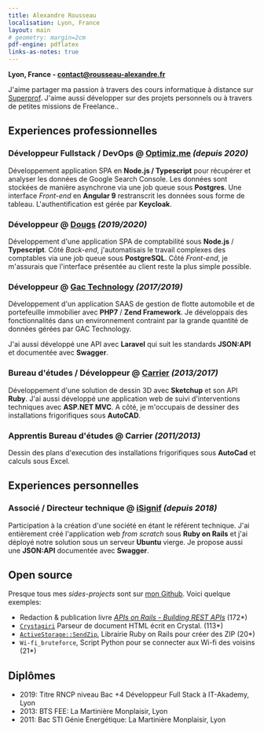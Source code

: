 ```yaml
---
title: Alexandre Rousseau
localisation: Lyon, France
layout: main
# geometry: margin=2cm
pdf-engine: pdflatex
links-as-notes: true
---
```


**Lyon, France - [contact@rousseau-alexandre.fr](mailto:contact@rousseau-alexandre.fr)**

J'aime partager ma passion à travers des cours informatique à distance sur [Superprof](https://www.superprof.fr/). J'aime aussi développer sur des projets personnels ou à travers de petites missions de Freelance..

## Experiences professionnelles

### Développeur Fullstack / DevOps @ [Optimiz.me](https://optimiz.me/agence-referencement-lyon/) _(depuis 2020)_

Développement application SPA en **Node.js / Typescript** pour récupérer et analyser les données de Google Search Console. Les données sont stockées de manière asynchrone via une job queue sous **Postgres**. Une interface _Front-end_ en **Angular 9** restranscrit les données sous forme de tableau. L'authentification est gérée par **Keycloak**.

### Développeur @ [Dougs](https://dougs.fr) _(2019/2020)_

Développement d'une application SPA de comptabilité sous **Node.js** / **Typescript**. Côté _Back-end_, j'automatisais le travail complexes des comptables via une job queue sous **PostgreSQL**. Côté _Front-end_, je m'assurais que l'interface présentée au client reste la plus simple possible.

### Développeur @ [Gac Technology](https://www.gac-technology.com) _(2017/2019)_

Développement d'un application SAAS de gestion de flotte automobile et de portefeuille immobilier avec **PHP7** / **Zend Framework**. Je développais des fonctionnalités dans un environnement contraint par la grande quantité de données gérées par GAC Technology.

J'ai aussi développé une API avec **Laravel** qui suit les standards **JSON:API** et documentée avec **Swagger**.

### Bureau d'études / Développeur @ [Carrier](http://www.carrier.fr) _(2013/2017)_

Développement d'une solution de dessin 3D avec **Sketchup** et son API **Ruby**. J'ai aussi développé une application web de suivi d'interventions techniques avec **ASP.NET MVC**. A côté, je m'occupais de dessiner des installations frigorifiques sous **AutoCAD**.

### Apprentis Bureau d'études @ Carrier _(2011/2013)_

Dessin des plans d'execution des installations frigorifiques sous **AutoCad** et calculs sous Excel.

## Experiences personnelles

### Associé / Directeur technique @ [iSignif](https://isignif.fr) _(depuis 2018)_

Participation à la création d'une société en étant le référent technique. J'ai entièrement créé l'application web _from scratch_ sous **Ruby on Rails** et j'ai déployé notre solution sous un serveur **Ubuntu** vierge. Je propose aussi une **JSON:API** documentée avec **Swagger**.

## Open source

Presque tous mes _sides-projects_ sont sur [mon Github](http://github.com/madeindjs). Voici quelque exemples:

- Redaction & publication livre [_APIs on Rails - Building REST APIs_](https://leanpub.com/apionrails6) (172\*)
- [`Crystagiri`](https://github.com/madeindjs/Crystagiri) Parseur de document HTML écrit en Crystal. (113\*)
- [`ActiveStorage::SendZip`](https://github.com/madeindjs/active_storage-send_zip), Librairie Ruby on Rails pour créer des ZIP (20\*)
- `Wi-fi_bruteforce`, Script Python pour se connecter aux Wi-fi des voisins (21\*)

## Diplômes

- 2019: Titre RNCP niveau Bac +4 Développeur Full Stack à IT-Akademy, Lyon
- 2013: BTS FEE: La Martinière Monplaisir, Lyon
- 2011: Bac STI Génie Energétique: La Martinière Monplaisir, Lyon
